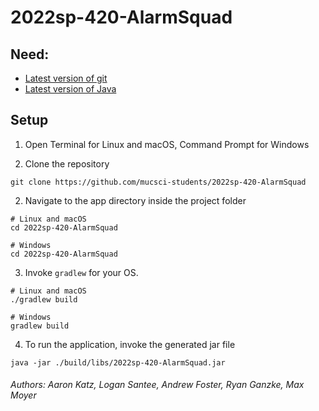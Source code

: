 # 2022sp-420-AlarmSquad

## Need:
- [Latest version of git](https://git-scm.com/downloads)
- [Latest version of Java](https://www.oracle.com/java/technologies/downloads/)

## Setup

1. Open Terminal for Linux and macOS, Command Prompt for Windows

2. Clone the repository

```
git clone https://github.com/mucsci-students/2022sp-420-AlarmSquad
```

2. Navigate to the app directory inside the project folder

```
# Linux and macOS
cd 2022sp-420-AlarmSquad

# Windows
cd 2022sp-420-AlarmSquad
```

3. Invoke `gradlew` for your OS.

```
# Linux and macOS
./gradlew build

# Windows
gradlew build
```

4. To run the application, invoke the generated jar file

```
java -jar ./build/libs/2022sp-420-AlarmSquad.jar
```

###### Authors: Aaron Katz, Logan Santee, Andrew Foster, Ryan Ganzke, Max Moyer  

